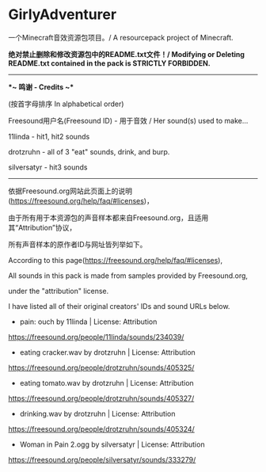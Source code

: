 # GirlyAdventurer
一个Minecraft音效资源包项目。/ A resourcepack project of Minecraft.

**绝对禁止删除和修改资源包中的README.txt文件！/ Modifying or Deleting README.txt contained in the pack is STRICTLY FORBIDDEN.**

______

**\*~ 鸣谢 - Credits ~\***

(按首字母排序 In alphabetical order)

Freesound用户名(Freesound ID) - 用于音效 / Her sound(s) used to make...

11linda - hit1, hit2 sounds

drotzruhn - all of 3 "eat" sounds, drink, and burp.

silversatyr - hit3 sounds

________

依据Freesound.org网站此页面上的说明(https://freesound.org/help/faq/#licenses)，

由于所有用于本资源包的声音样本都来自Freesound.org，且适用其“Attribution”协议，

所有声音样本的原作者ID与网址皆列举如下。

According to this page(https://freesound.org/help/faq/#licenses),

All sounds in this pack is made from samples provided by Freesound.org,

under the "attribution" license.  

I have listed all of their original creators' IDs and sound URLs below. 


* pain: ouch by 11linda | License: Attribution

https://freesound.org/people/11linda/sounds/234039/


* eating cracker.wav by drotzruhn | License: Attribution

https://freesound.org/people/drotzruhn/sounds/405325/

* eating tomato.wav by drotzruhn | License: Attribution

https://freesound.org/people/drotzruhn/sounds/405327/

* drinking.wav by drotzruhn | License: Attribution

https://freesound.org/people/drotzruhn/sounds/405324/


* Woman in Pain 2.ogg by silversatyr | License: Attribution

https://freesound.org/people/silversatyr/sounds/333279/
